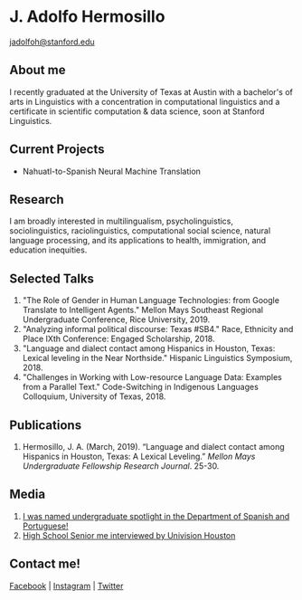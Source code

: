 
# J. Adolfo Hermosillo 
jadolfoh@stanford.edu

## About me
I recently graduated at the University of Texas at Austin with a bachelor's of arts in Linguistics with a concentration in computational linguistics and a certificate in scientific computation & data science, soon at Stanford Linguistics.

## Current Projects 
- Nahuatl-to-Spanish Neural Machine Translation

## Research 
I am broadly interested in multilingualism, psycholinguistics, sociolinguistics, raciolinguistics, computational social science, natural language processing, and its applications to health, immigration, and education inequities. 


## Selected Talks
1. "The Role of Gender in Human Language Technologies: from Google Translate to Intelligent Agents." Mellon Mays Southeast Regional Undergraduate Conference, Rice University, 2019.
2. "Analyzing informal political discourse: Texas #SB4." Race, Ethnicity and Place IXth Conference: Engaged Scholarship, 2018.
3. "Language and dialect contact among Hispanics in Houston, Texas: Lexical leveling in the Near Northside." Hispanic Linguistics Symposium, 2018.
4. "Challenges in Working with Low-resource Language Data: Examples from a Parallel Text." Code-Switching in Indigenous Languages Colloquium, University of Texas, 2018.

## Publications
1. Hermosillo, J. A. (March, 2019). “Language and dialect contact among Hispanics in Houston, Texas: A Lexical Leveling.” _Mellon Mays Undergraduate Fellowship Research Journal_. 25-30. 

## Media
1.  [I was named undergraduate spotlight in the Department of Spanish and Portuguese!](https://liberalarts.utexas.edu/spanish/news/undergraduate-spotlight-jesus-adolfo-hermosillo) 
2. [High School Senior me interviewed by Univision Houston](https://www.univision.com/local/houston-kxln/noticias/educacion/jesus-hermosillo-ejemplo-de-perseverancia-video)


## Contact me!
[Facebook](https://www.facebook.com/jesus.hermosillorodriguez) | [Instagram](http://instagram.com/hermosillo_17) | [Twitter](https://twitter.com/hermosillo_17)

